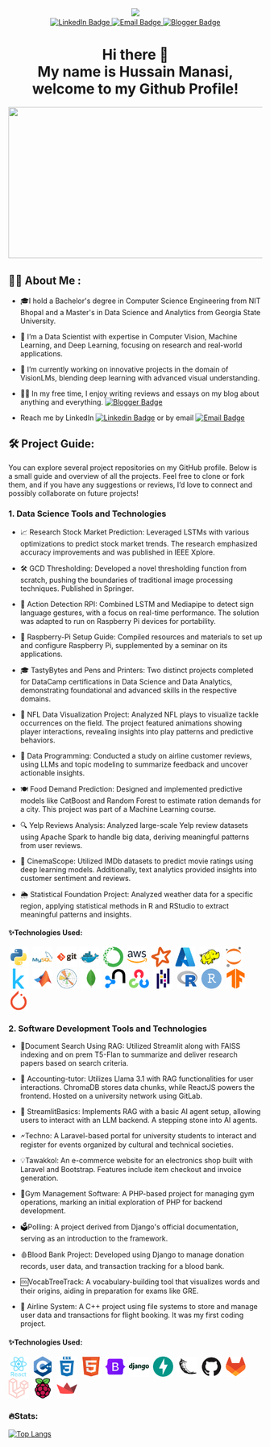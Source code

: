 
<!--
**codesbyhussain/codesbyhussain** is a ✨ _special_ ✨ repository because its `README.md` (this file) appears on your GitHub profile.

Here are some ideas to get you started:
-->

<div id="header" align="center">
  <img src="https://media.giphy.com/media/M9gbBd9nbDrOTu1Mqx/giphy.gif" width="100"/>

<div id="badges">
  <a href="https://www.linkedin.com/in/hussain-manasi/">
    <img src="https://img.shields.io/badge/LinkedIn-blue?style=for-the-badge&logo=linkedin&logoColor=white" alt="LinkedIn Badge"/>
  </a>
  <a href="mailto:hussainjmanasi@gmail.com">
    <img src="https://img.shields.io/badge/Gmail-D14836?style=for-the-badge&logo=gmail&logoColor=white" alt="Email Badge"/>
  </a>
  <a href="https://reviewshm.blogspot.com/">
    <img src="https://img.shields.io/badge/Blogger-FF5722?style=for-the-badge&logo=blogger&logoColor=white" alt="Blogger Badge"/>
  </a>
  </div>
<h1> Hi there 👋 <br/>
My name is Hussain Manasi, welcome to my Github Profile!</h1>
  </div>

<div align="center">
  <img src="https://media.giphy.com/media/dWesBcTLavkZuG35MI/giphy.gif" width="600" height="300"/>
</div>

## 🧑‍💻 About Me :

- 🎓I hold a Bachelor's degree in Computer Science Engineering from NIT Bhopal and a Master's in Data Science and Analytics from Georgia State University.

- 🔭 I’m a Data Scientist with expertise in Computer Vision, Machine Learning, and Deep Learning, focusing on research and real-world applications.

- 🌱 I’m currently working on innovative projects in the domain of VisionLMs, blending deep learning with advanced visual understanding.

- ✍🏽 In my free time, I enjoy writing reviews and essays on my blog about anything and everything. [![Blogger Badge](https://img.shields.io/badge/Blogger-FF5722?style=for-the-badge&logo=blogger&logoColor=white
)](https://reviewshm.blogspot.com/)

- Reach me by LinkedIn [![Linkedin Badge](https://img.shields.io/badge/LinkedIn-blue?style=for-the-badge&logo=linkedin&logoColor=white)](https://www.linkedin.com/in/hussain-manasi/) or by email [![Email Badge](https://img.shields.io/badge/Gmail-D14836?style=for-the-badge&logo=gmail&logoColor=white)](mailto:hussainjmanasi@gmail.com)


## 🛠️ Project Guide:

You can explore several project repositories on my GitHub profile. Below is a small guide and overview of all the projects. Feel free to clone or fork them, and if you have any suggestions or reviews, I’d love to connect and possibly collaborate on future projects!

### 1. Data Science Tools and Technologies

- 📈 Research Stock Market Prediction: Leveraged LSTMs with various optimizations to predict stock market trends. The research emphasized accuracy improvements and was published in IEEE Xplore.

- 🛠️ GCD Thresholding: Developed a novel thresholding function from scratch, pushing the boundaries of traditional image processing techniques. Published in Springer.

- 🤟 Action Detection RPI: Combined LSTM and Mediapipe to detect sign language gestures, with a focus on real-time performance. The solution was adapted to run on Raspberry Pi devices for portability.

- 🍓 Raspberry-Pi Setup Guide: Compiled resources and materials to set up and configure Raspberry Pi, supplemented by a seminar on its applications.

- 🎓 TastyBytes and Pens and Printers: Two distinct projects completed for DataCamp certifications in Data Science and Data Analytics, demonstrating foundational and advanced skills in the respective domains.

- 🏈 NFL Data Visualization Project: Analyzed NFL plays to visualize tackle occurrences on the field. The project featured animations showing player interactions, revealing insights into play patterns and predictive behaviors.

- 💬 Data Programming: Conducted a study on airline customer reviews, using LLMs and topic modeling to summarize feedback and uncover actionable insights.

- 🍽️ Food Demand Prediction: Designed and implemented predictive models like CatBoost and Random Forest to estimate ration demands for a city. This project was part of a Machine Learning course.

- 🔍 Yelp Reviews Analysis: Analyzed large-scale Yelp review datasets using Apache Spark to handle big data, deriving meaningful patterns from user reviews.

- 🎥 CinemaScope: Utilized IMDb datasets to predict movie ratings using deep learning models. Additionally, text analytics provided insights into customer sentiment and reviews.

- 🌦️ Statistical Foundation Project: Analyzed weather data for a specific region, applying statistical methods in R and RStudio to extract meaningful patterns and insights.

#### ✨Technologies Used:
<div>
  <img src="https://github.com/devicons/devicon/blob/master/icons/python/python-original.svg" title="Python" alt="Python" width="40" height="40"/>&nbsp;
  <img src="https://github.com/devicons/devicon/blob/master/icons/mysql/mysql-original-wordmark.svg" title="MySQL"  alt="MySQL" width="40" height="40"/>&nbsp;
  <img src="https://github.com/devicons/devicon/blob/master/icons/git/git-original-wordmark.svg" title="Git" **alt="Git" width="40" height="40"/>
  <img src="https://github.com/devicons/devicon/blob/master/icons/docker/docker-original.svg" title="Docker"  alt="Docker" width="40" height="40"/>&nbsp;
  <img src="https://github.com/devicons/devicon/blob/master/icons/anaconda/anaconda-original.svg" title="Conda"  alt="Conda" width="40" height="40"/>&nbsp;
  <img src="https://github.com/devicons/devicon/blob/master/icons/amazonwebservices/amazonwebservices-original-wordmark.svg" title="AWS"  alt="AWS" width="40" height="40"/>&nbsp;
  <img src="https://github.com/devicons/devicon/blob/master/icons/apachespark/apachespark-original.svg" title="Spark"  alt="Spark" width="40" height="40"/>&nbsp;
  <img src="https://github.com/devicons/devicon/blob/master/icons/azure/azure-original.svg" title="Azure"  alt="Azure" width="40" height="40"/>&nbsp;
  <img src="https://github.com/devicons/devicon/blob/master/icons/hadoop/hadoop-original.svg" title="Hadoop"  alt="Hadoop" width="40" height="40"/>&nbsp;
  <img src="https://github.com/devicons/devicon/blob/master/icons/jupyter/jupyter-original.svg" title="Jupyter"  alt="Jupyter" width="40" height="40"/>&nbsp;
  <img src="https://github.com/devicons/devicon/blob/master/icons/kaggle/kaggle-original.svg" title="Kaggle"  alt="Kaggle" width="40" height="40"/>&nbsp;
  <img src="https://github.com/devicons/devicon/blob/master/icons/matlab/matlab-original.svg" title="Matlab"  alt="Matlab" width="40" height="40"/>&nbsp;
  <img src="https://github.com/devicons/devicon/blob/master/icons/matplotlib/matplotlib-original.svg" title="Matplotlib"  alt="Matplotlib" width="40" height="40"/>&nbsp;
  <img src="https://github.com/devicons/devicon/blob/master/icons/mongodb/mongodb-original.svg" title="Mongodb"  alt="Mongodb" width="40" height="40"/>&nbsp;
  <img src="https://github.com/devicons/devicon/blob/master/icons/neo4j/neo4j-original.svg" title="Neo4j"  alt="Neo4j" width="40" height="40"/>&nbsp;
  <img src="https://github.com/devicons/devicon/blob/master/icons/opencv/opencv-original.svg" title="OpenCV"  alt="OpenCV" width="40" height="40"/>&nbsp;
  <img src="https://github.com/devicons/devicon/blob/master/icons/pandas/pandas-original.svg" title="Pandas"  alt="Pandas" width="40" height="40"/>&nbsp;
  <img src="https://github.com/devicons/devicon/blob/master/icons/r/r-original.svg" title="R"  alt="R" width="40" height="40"/>&nbsp;
  <img src="https://github.com/devicons/devicon/blob/master/icons/rstudio/rstudio-original.svg" title="Rstudio"  alt="Rstudio" width="40" height="40"/>&nbsp;
  <img src="https://github.com/devicons/devicon/blob/master/icons/tensorflow/tensorflow-original.svg" title="Tensorflow"  alt="Tensorflow" width="40" height="40"/>&nbsp;
  <img src="https://github.com/devicons/devicon/blob/master/icons/pytorch/pytorch-original.svg" title="Torch"  alt="Torch" width="40" height="40"/>&nbsp;
</div>


### 2. Software Development Tools and Technologies

- 🔎Document Search Using RAG: Utilized Streamlit along with FAISS indexing and on prem T5-Flan to summarize and deliver research papers based on search criteria.

- 🧾 Accounting-tutor: Utilizes Llama 3.1 with RAG functionalities for user interactions. ChromaDB stores data chunks, while ReactJS powers the frontend. Hosted on a university network using GitLab.

- 📛 StreamlitBasics: Implements RAG with a basic AI agent setup, allowing users to interact with an LLM backend. A stepping stone into AI agents.

- 🗲Techno: A Laravel-based portal for university students to interact and register for events organized by cultural and technical societies.

- 💡Tawakkol: An e-commerce website for an electronics shop built with Laravel and Bootstrap. Features include item checkout and invoice generation.

- 💪Gym Management Software: A PHP-based project for managing gym operations, marking an initial exploration of PHP for backend development.

- 🗳️Polling: A project derived from Django's official documentation, serving as an introduction to the framework.

- 🩸Blood Bank Project: Developed using Django to manage donation records, user data, and transaction tracking for a blood bank.

- 🆒VocabTreeTrack: A vocabulary-building tool that visualizes words and their origins, aiding in preparation for exams like GRE.

- 🛫 Airline System: A C++ project using file systems to store and manage user data and transactions for flight booking. It was my first coding project.

#### ✨Technologies Used:
<div>
  <img src="https://github.com/devicons/devicon/blob/master/icons/react/react-original-wordmark.svg" title="ReactJS" alt="ReactJS" width="40" height="40"/>&nbsp;
  <img src="https://github.com/devicons/devicon/blob/master/icons/cplusplus/cplusplus-original.svg" title="C++"  alt="C++" width="40" height="40"/>&nbsp;
  <img src="https://github.com/devicons/devicon/blob/master/icons/css3/css3-plain-wordmark.svg"  title="CSS3" alt="CSS" width="40" height="40"/>&nbsp;
  <img src="https://github.com/devicons/devicon/blob/master/icons/html5/html5-original.svg" title="HTML5" alt="HTML" width="40" height="40"/>&nbsp;
  <img src="https://github.com/devicons/devicon/blob/master/icons/bootstrap/bootstrap-original.svg" title="Bootstrap"  alt="Bootstrap" width="40" height="40"/>&nbsp;
  <img src="https://github.com/devicons/devicon/blob/master/icons/django/django-plain-wordmark.svg" title="Django"  alt="Django" width="40" height="40"/>&nbsp;
  <img src="https://github.com/devicons/devicon/blob/master/icons/fastapi/fastapi-original.svg" title="FastAPI"  alt="FastAPI" width="40" height="40"/>&nbsp;
  <img src="https://github.com/devicons/devicon/blob/master/icons/flask/flask-original.svg" title="Flask"  alt="Flask" width="40" height="40"/>&nbsp;
  <img src="https://github.com/devicons/devicon/blob/master/icons/github/github-original.svg" title="Github"  alt="Github" width="40" height="40"/>&nbsp;
  <img src="https://github.com/devicons/devicon/blob/master/icons/gitlab/gitlab-original.svg" title="Gitlab"  alt="Gitlab" width="40" height="40"/>&nbsp;
  <img src="https://github.com/devicons/devicon/blob/master/icons/laravel/laravel-line.svg" title="Laravel"  alt="Laravel" width="40" height="40"/>&nbsp;
  <img src="https://github.com/devicons/devicon/blob/master/icons/raspberrypi/raspberrypi-original.svg" title="Rpi"  alt="Rpi" width="40" height="40"/>&nbsp;
  <img src="https://github.com/devicons/devicon/blob/master/icons/streamlit/streamlit-original.svg" title="Streamlit"  alt="Streamlit" width="40" height="40"/>&nbsp;
  </div>

### 🔥Stats:

[![Top Langs](https://github-readme-stats.vercel.app/api/top-langs/?username=codesbyhussain&layout=compact&theme=vision-friendly-dark)](https://github.com/anuraghazra/github-readme-stats)
